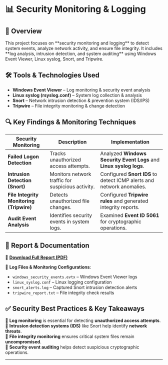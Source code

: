 <h1>📊 Security Monitoring & Logging</h1>

<h2>📌 Overview</h2>
This project focuses on **security monitoring and logging** to detect system events, analyze network activity, and ensure file integrity. It includes **log analysis, intrusion detection, and system auditing** using Windows Event Viewer, Linux syslog, Snort, and Tripwire.

<h2>🛠 Tools & Technologies Used</h2>

- **Windows Event Viewer** – Log monitoring & security event analysis  
- **Linux syslog (rsyslog.conf)** – System log collection & analysis  
- **Snort** – Network intrusion detection & prevention system (IDS/IPS)  
- **Tripwire** – File integrity monitoring & change detection  

<h2>🔍 Key Findings & Monitoring Techniques</h2>

| Security Monitoring | Description | Implementation |
|--------------------|-------------|----------------|
| **Failed Logon Detection** | Tracks unauthorized access attempts. | Analyzed **Windows Security Event Logs** and **Linux syslog logs**. |
| **Intrusion Detection (Snort)** | Monitors network traffic for suspicious activity. | Configured **Snort IDS** to detect ICMP alerts and network anomalies. |
| **File Integrity Monitoring (Tripwire)** | Detects unauthorized file changes. | Configured **Tripwire rules** and generated integrity reports. |
| **Audit Event Analysis** | Identifies security events in system logs. | Examined **Event ID 5061** for cryptographic operations. |

<h2>🚀 Report & Documentation</h2>

📄 **[Download Full Report (PDF)](https://github.com/user-attachments/files/18704200/Implementing.Security.Monitoring.and.Logging.4e.-.Marc.Corona.pdf)**  

📂 **Log Files & Monitoring Configurations**:
- `windows_security_events.evtx` – Windows Event Viewer logs  
- `linux_syslog.conf` – Linux logging configuration  
- `snort_alerts.log` – Captured Snort intrusion detection alerts  
- `tripwire_report.txt` – File integrity check results  

<h2>✅ Security Best Practices & Key Takeaways</h2>

🔹 **Log monitoring** is essential for detecting **unauthorized access attempts**.  
🔹 **Intrusion detection systems (IDS)** like Snort help identify **network threats**.  
🔹 **File integrity monitoring** ensures critical system files remain **uncompromised**.  
🔹 **Security event auditing** helps detect suspicious cryptographic operations.  

---
